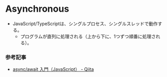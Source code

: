 # Asynchronous

- JavaScript/TypeScriptは、シングルプロセス、シングルスレッドで動作する。
  - プログラムが直列に処理される（上から下に、1つずつ順番に処理される）。

### 参考記事
- [async/await 入門（JavaScript） - Qiita](https://qiita.com/soarflat/items/1a9613e023200bbebcb3)